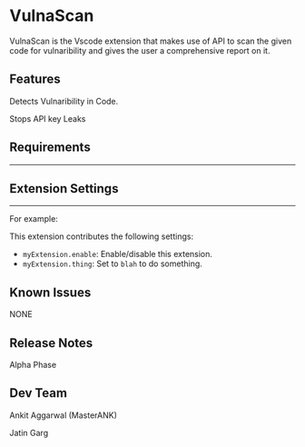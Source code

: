 # VulnaScan

VulnaScan is the Vscode extension that makes use of API to scan the given code for vulnaribility and gives the user a comprehensive report on it.

## Features

Detects Vulnaribility in Code.

Stops API key Leaks

## Requirements

____

## Extension Settings

____

For example:

This extension contributes the following settings:

* `myExtension.enable`: Enable/disable this extension.
* `myExtension.thing`: Set to `blah` to do something.

## Known Issues

NONE

## Release Notes

Alpha Phase

## Dev Team
Ankit Aggarwal (MasterANK)

Jatin Garg
